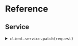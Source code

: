 # Reference
## Service
<details><summary><code>client.service.patch(request)</code></summary>
<dl>
<dd>

#### 🔌 Usage

<dl>
<dd>

<dl>
<dd>

```java
client.service().patch(
    PatchProxyRequest
        .builder()
        .application("application")
        .requireAuth(true)
        .build()
);
```
</dd>
</dl>
</dd>
</dl>

#### ⚙️ Parameters

<dl>
<dd>

<dl>
<dd>

**application:** `Optional<String>` 
    
</dd>
</dl>

<dl>
<dd>

**requireAuth:** `Optional<Boolean>` 
    
</dd>
</dl>
</dd>
</dl>


</dd>
</dl>
</details>
